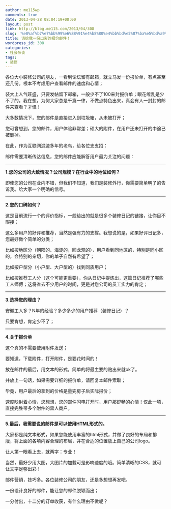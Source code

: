 ```yaml
---
author: me115wp
comments: true
date: 2013-04-28 08:04:19+00:00
layout: post
link: http://blog.me115.com/2013/04/308
slug: '%e8%af%b7%e7%bb%99%e6%88%91%e4%b8%80%e4%bb%bd%e5%87%ba%e5%bd%a9%e7%9a%84%e6%8a%a5%e4%bb%b7%e9%82%ae%e4%bb%b6%ef%bc%81'
title: 请给我一份出彩的报价邮件！
wordpress_id: 308
categories:
- 社会杂谈
tags:
- 装修
---
```


各位大小装修公司的朋友，一看到论坛留有邮箱，就立马发一份报价单，有点甚至还几份。根本不考虑用户查看邮件的速度和心情；

 

装大上人气旺盛，只要发帖留下邮箱，一般少不了100来封报价单；眼花缭乱是少不了的。我在想，为何大家总是千篇一律，不做点特色出来，真会有人一封封的邮件来查看？才怪！

 

大多数情况下，您的邮件是直接进入到垃圾箱，从未被打开；

 

您可曾想到，您的邮件，用户体验非常差；硕大的附件，在用户还未打开的中途已被删掉。

 

 

 

在此，作为互联网混迹多年的老鸟，给各位支支招：

 

邮件需要清晰传达信息，您的邮件应能解答用户最为关注的问题：

 

 

****

 

**1.您的公司的大致情况？公司规模？在行业中的地位如何？**

 

即使您的公司在业内不错，但我们不知道，我们是装修外行，你需要简单明了的告诉我。给大家一个明确的信号。

 

 

 

****

 

**2.您的口碑如何？**

 

这是目前流行一个的评价指标，一般给出的就是很多个装修日记的链接，让你目不暇接；

 

这么多用户的好评和推荐，当然是强有力的支撑。我想说的是，如果好评日记多，您最好做个简单的分类；

 

比如按地区分（朝阳的、海淀的，回龙观的），用户看到同地区的，特别是同小区的，会特别的亲切，你的单子自然有希望了；

 

比如按户型分（小户型、大户型的）找到同质用户；

 

比如按推荐工人分（这个可能更重要），你从日记中提炼出，这篇日记推荐了哪些工人师傅；这将省去不少用户的时间，更是对您公司的员工实力的肯定；

 

 

 

****

 

**3.选择您的理由？**

 

安徽工人多？N年的经验？多少多少的用户推荐（装修日记）？

 

只要肯想，肯定少不了；

 

 

 

 

****

 

**4.关于报价单**

 

这个真的不需要使用附件发送； 

 

要知道，下载附件，打开附件，是要花时间的！

 

放在邮件的最后，用文本的形式，简单的将最主要的贴出来就ok了。

 

并放上一句话，如果需要详细的报价单，请回复本邮件索取；

 

毕竟，用户最后的拿到的价格是量完房子后实际报价；

 

速度映射着心情，您想想，您的邮件闪电打开时，用户那舒畅的心情！仅此一项，直接完胜带多个附件的雷人商户。

 

 

 

 

****

 

**5.最后，我需要说的邮件是可以使用HTML形式的。**

 

大家都是纯文本形式，如果您能使用丰富的html形式，并做了良好的布局和排版，将上面的各项内容合理的布局，并在合适的位置放上自己的公司logo。

 

让人第一眼看上去，就两字：专业！

 

当然，最好少用大图，大图片的加载可是影响速度的哦。简单清晰的CSS，就可让文字足够出彩！

 

 

 

邮件营销，技巧多。各位装修公司的朋友，还是多想想再发吧。

 

一份设计良好的邮件，能让您的邮件脱颖而出；

 

一分付出，十二分的订单收获，有什么理由不做呢？
